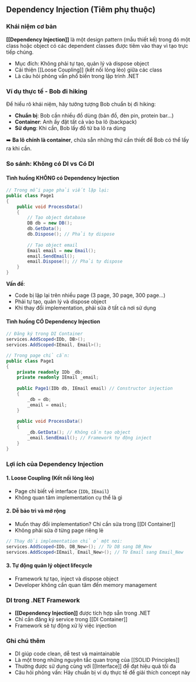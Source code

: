 ## Dependency Injection (Tiêm phụ thuộc)

### Khái niệm cơ bản

**[[Dependency Injection]]** là một design pattern (mẫu thiết kế) trong đó một class hoặc object có các dependent classes được tiêm vào thay vì tạo trực tiếp chúng.

- Mục đích: Không phải tự tạo, quản lý và dispose object
- Cải thiện [[Loose Coupling]] (kết nối lỏng lẻo) giữa các class
- Là câu hỏi phỏng vấn phổ biến trong lập trình .NET


### Ví dụ thực tế - Bob đi hiking

Để hiểu rõ khái niệm, hãy tưởng tượng Bob chuẩn bị đi hiking:

- **Chuẩn bị**: Bob cần nhiều đồ dùng (bản đồ, đèn pin, protein bar...)
- **Container**: Anh ấy đặt tất cả vào ba lô (backpack)
- **Sử dụng**: Khi cần, Bob lấy đồ từ ba lô ra dùng

➡️ **Ba lô chính là container**, chứa sẵn những thứ cần thiết để Bob có thể lấy ra khi cần.

### So sánh: Không có DI vs Có DI

#### Tình huống KHÔNG có Dependency Injection

```csharp
// Trong mỗi page phải viết lặp lại:
public class Page1 
{
    public void ProcessData() 
    {
        // Tạo object database
        DB db = new DB();
        db.GetData();
        db.Dispose(); // Phải tự dispose
        
        // Tạo object email  
        Email email = new Email();
        email.SendEmail();
        email.Dispose(); // Phải tự dispose
    }
}
```

**Vấn đề**:

- Code bị lặp lại trên nhiều page (3 page, 30 page, 300 page...)
- Phải tự tạo, quản lý và dispose object
- Khi thay đổi implementation, phải sửa ở tất cả nơi sử dụng


#### Tình huống CÓ Dependency Injection

```csharp
// Đăng ký trong DI Container
services.AddScoped<IDb, DB>();
services.AddScoped<IEmail, Email>();

// Trong page chỉ cần:
public class Page1 
{
    private readonly IDb _db;
    private readonly IEmail _email;
    
    public Page1(IDb db, IEmail email) // Constructor injection
    {
        _db = db;
        _email = email;
    }
    
    public void ProcessData() 
    {
        _db.GetData(); // Không cần tạo object
        _email.SendEmail(); // Framework tự động inject
    }
}
```


### Lợi ích của Dependency Injection

#### 1. **Loose Coupling (Kết nối lỏng lẻo)**

- Page chỉ biết về interface (`IDb`, `IEmail`)
- Không quan tâm implementation cụ thể là gì


#### 2. **Dễ bảo trì và mở rộng**

- Muốn thay đổi implementation? Chỉ cần sửa trong [[DI Container]]
- Không phải sửa ở từng page riêng lẻ

```csharp
// Thay đổi implementation chỉ ở một nơi:
services.AddScoped<IDb, DB_New>(); // Từ DB sang DB_New
services.AddScoped<IEmail, Email_New>(); // Từ Email sang Email_New
```


#### 3. **Tự động quản lý object lifecycle**

- Framework tự tạo, inject và dispose object
- Developer không cần quan tâm đến memory management


### DI trong .NET Framework

- **[[Dependency Injection]]** được tích hợp sẵn trong .NET
- Chỉ cần đăng ký service trong [[DI Container]]
- Framework sẽ tự động xử lý việc injection


### Ghi chú thêm

- DI giúp code clean, dễ test và maintainable
- Là một trong những nguyên tắc quan trọng của [[SOLID Principles]]
- Thường được sử dụng cùng với [[Interface]] để đạt hiệu quả tối đa
- Câu hỏi phỏng vấn: Hãy chuẩn bị ví dụ thực tế để giải thích concept này

